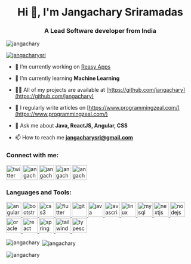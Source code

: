 <h1 align="center">Hi 👋, I'm Jangachary Sriramadas</h1>
<h3 align="center">A Lead Software developer from India</h3>

<p align="left"> <img src="https://komarev.com/ghpvc/?username=jangachary&label=Profile%20views&color=0e75b6&style=flat" alt="jangachary" /> </p>

<p align="left"> <a href="https://twitter.com/jangacharysri" target="blank"><img src="https://img.shields.io/twitter/follow/jangacharysri?logo=twitter&style=for-the-badge" alt="jangacharysri" /></a> </p>

- 🔭 I’m currently working on [Reasy Apps](https://www.reasyapps.com/)

- 🌱 I’m currently learning **Machine Learning**

- 👨‍💻 All of my projects are available at [https://github.com/jangachary](https://github.com/jangachary)

- 📝 I regularly write articles on [https://www.programmingzeal.com/](https://www.programmingzeal.com/)

- 💬 Ask me about **Java, ReactJS, Angular, CSS**

- 📫 How to reach me **jangacharysri@gmail.com**

<h3 align="left">Connect with me:</h3>
<p align="left">
<a href="https://twitter.com/jangacharysri" target="blank"><img align="center" src="https://i.ibb.co/CbrPFrm/icons8-twitter-48.png" alt="twitter"  height="40" width="40" /></a>
<a href="https://linkedin.com/in/jangachary" target="blank"><img align="center" src="https://i.ibb.co/gDfH84s/icons8-linkedin-2-48.png" alt="jangachary"  height="40" width="40" /></a>
<a href="https://stackoverflow.com/users/jangachary-sriramadasu" target="blank"><img align="center" src="https://cdn2.iconfinder.com/data/icons/social-icons-color/512/stackoverflow-48.png" alt="jangachary-sriramadasu" height="40" width="40"  /></a>
<a href="https://fb.com/jangacharysree" target="blank"><img align="center" src="https://i.ibb.co/NWXcSj7/icons8-facebook-48.png" alt="jangacharysree" height="40" width="40" /></a>   
<a href="https://instagram.com/jangachary_sriramadas" target="blank"><img align="center" src="https://i.ibb.co/QQP22r2/icons8-instagram-48.png" alt="jangachary_sriramadas" height="40" width="40" /></a>
</p>

<h3 align="left">Languages and Tools:</h3>
<p align="left"> <a href="https://angular.io" target="_blank" rel="noreferrer"> <img src="https://angular.io/assets/images/logos/angular/angular.svg" alt="angular" width="40" height="40"/> </a> <a href="https://getbootstrap.com" target="_blank" rel="noreferrer"> <img src="https://i.ibb.co/1m1JqDS/icons8-bootstrap-48.png" alt="bootstrap" width="40" height="40"/> </a> <a href="https://www.w3schools.com/css/" target="_blank" rel="noreferrer"> <img src="https://i.ibb.co/5hcG9YJ/icons8-css3-48.png" alt="css3" width="40" height="40"/> </a> <a href="https://flutter.dev" target="_blank" rel="noreferrer"> <img src="https://www.vectorlogo.zone/logos/flutterio/flutterio-icon.svg" alt="flutter" width="40" height="40"/> </a> <a href="https://git-scm.com/" target="_blank" rel="noreferrer"> <img src="https://www.vectorlogo.zone/logos/git-scm/git-scm-icon.svg" alt="git" width="40" height="40"/> </a> <a href="https://www.java.com" target="_blank" rel="noreferrer"> <img src="https://i.ibb.co/hYxsrKt/icons8-java-48.png" alt="java" width="40" height="40"/> </a> <a href="https://developer.mozilla.org/en-US/docs/Web/JavaScript" target="_blank" rel="noreferrer"> <img src="https://i.ibb.co/tPp2gvV/icons8-javascript-48.png" alt="javascript" width="40" height="40"/> </a> <a href="https://www.linux.org/" target="_blank" rel="noreferrer"> <img src="https://i.ibb.co/zbbC8Yn/icons8-linux-48.png" alt="linux" width="40" height="40"/> </a> <a href="https://www.mysql.com/" target="_blank" rel="noreferrer"> <img src="https://i.ibb.co/B39swFt/mysql.png" alt="mysql" width="40" height="40"/> </a> <a href="https://nextjs.org/" target="_blank" rel="noreferrer"> <img src="https://cdn.worldvectorlogo.com/logos/nextjs-2.svg" alt="nextjs" width="40" height="40"/> </a> <a href="https://nodejs.org" target="_blank" rel="noreferrer"> <img src="https://i.ibb.co/pnfB8mD/icons8-nodejs-48.png" alt="nodejs" width="40" height="40"/> </a> <a href="https://www.oracle.com/" target="_blank" rel="noreferrer"> <img src="https://i.ibb.co/0sDcbyB/oracle.webp" alt="oracle" width="40" height="40"/> </a> <a href="https://reactjs.org/" target="_blank" rel="noreferrer"> <img src="https://i.ibb.co/C99tysL/icons8-react-100.png" alt="react" width="40" height="40"/> </a> <a href="https://spring.io/" target="_blank" rel="noreferrer"> <img src="https://www.vectorlogo.zone/logos/springio/springio-icon.svg" alt="spring" width="40" height="40"/> </a> <a href="https://tailwindcss.com/" target="_blank" rel="noreferrer"> <img src="https://www.vectorlogo.zone/logos/tailwindcss/tailwindcss-icon.svg" alt="tailwind" width="40" height="40"/> </a> <a href="https://www.typescriptlang.org/" target="_blank" rel="noreferrer"> <img src="https://i.ibb.co/bvgyjvq/icons8-typescript-48.png" alt="typescript" width="40" height="40"/> </a> </p>




<p><img align="left" src="https://github-readme-stats-git-masterrstaa-rickstaa.vercel.app/api/top-langs/?username=jangachary&show_icons=true&locale=en&layout=compact" alt="jangachary" /></p>


<p>&nbsp;<img align="center" src="https://github-readme-stats-git-masterrstaa-rickstaa.vercel.app/api?username=jangachary&&show_icons=true" alt="jangachary" /></p>


<p><img align="center" src="https://github-readme-streak-stats.herokuapp.com/?user=jangachary&" alt="jangachary" /></p>





